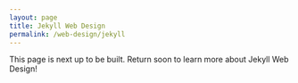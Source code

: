 ```yaml
---
layout: page
title: Jekyll Web Design
permalink: /web-design/jekyll
---
```


This page is next up to be built. Return soon to learn more about Jekyll Web Design!

